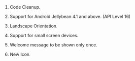 1. Code Cleanup.
 
2. Support for Android Jellybean 4.1 and above. (API Level 16)
 
3. Landscape Orientation.
 
4. Support for small screen devices.
 
5. Welcome message to be shown only once.
 
6. New Icon.
